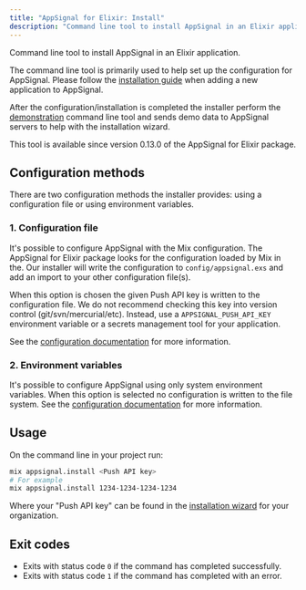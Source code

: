 ```yaml
---
title: "AppSignal for Elixir: Install"
description: "Command line tool to install AppSignal in an Elixir application. Documentation on usage, options and configuration methods."
---
```


Command line tool to install AppSignal in an Elixir application.

The command line tool is primarily used to help set up the configuration for AppSignal. Please follow the [installation guide](/guides/new-application.html) when adding a new application to AppSignal.

After the configuration/installation is completed the installer perform the [demonstration](demo.html) command line tool and sends demo data to AppSignal servers to help with the installation wizard.

This tool is available since version 0.13.0 of the AppSignal for Elixir package.

## Configuration methods

There are two configuration methods the installer provides: using a configuration file or using environment variables.

### 1. Configuration file

It's possible to configure AppSignal with the Mix configuration. The AppSignal for Elixir package looks for the configuration loaded by Mix in the. Our installer will write the configuration to `config/appsignal.exs` and add an import to your other configuration file(s).

When this option is chosen the given Push API key is written to the configuration file. We do not recommend checking this key into version control (git/svn/mercurial/etc). Instead, use a `APPSIGNAL_PUSH_API_KEY` environment variable or a secrets management tool for your application.

See the [configuration documentation](/elixir/1.x/configuration) for more information.

### 2. Environment variables

It's possible to configure AppSignal using only system environment variables. When this option is selected no configuration is written to the file system. See the [configuration documentation](/elixir/1.x/configuration) for more information.

## Usage

On the command line in your project run:

```bash
mix appsignal.install <Push API key>
# For example
mix appsignal.install 1234-1234-1234-1234
```

Where your "Push API key" can be found in the [installation wizard](https://appsignal.com/redirect-to/organization?to=sites/new) for your organization.

## Exit codes

- Exits with status code `0` if the command has completed successfully.
- Exits with status code `1` if the command has completed with an error.
